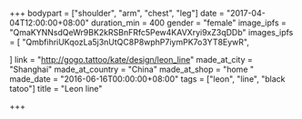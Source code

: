 +++
bodypart = ["shoulder", "arm", "chest", "leg"]
date = "2017-04-04T12:00:00+08:00"
duration_min = 400
gender = "female"
image_ipfs = "QmaKYNNsdQeWr9BK2kRSBnFRfc5Pew4KAVXryi9xZ3qDDb"
images_ipfs = [  "QmbfihriUKqozLa5j3nUtQC8P8wphP7iymPK7o3YT8EywR",

  ]
link = "http://gogo.tattoo/kate/design/leon_line"
made_at_city = "Shanghai"
made_at_country = "China"
made_at_shop = "home "
made_date = "2016-06-16T00:00:00+08:00"
tags = ["leon", "line", "black tatoo"]
title = "Leon line"

+++
